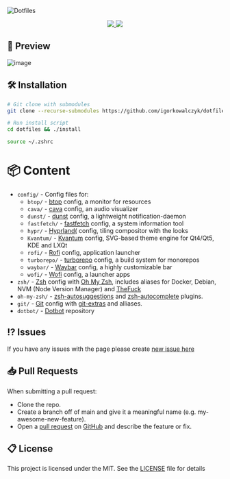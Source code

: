 ![Dotfiles](https://github.com/IgorKowalczyk/dotfiles/assets/49127376/9747b962-2c1b-4eb9-a0ea-3ddb5b1d3923)

<div align="center">
  <a aria-label="GitHub License" href="https://github.com/igorkowalczyk/dotfiles/blob/main/license.md">
    <img src="https://img.shields.io/github/license/igorkowalczyk/dotfiles?color=%2334D058&logo=github&style=flat-square&label=License">
  </a>
  <a aria-label="Version" href="https://github.com/igorkowalczyk/dotfiles/releases">
    <img src="https://img.shields.io/github/v/release/igorkowalczyk/dotfiles?color=%2334D058&logo=github&style=flat-square&label=Version">
  </a>
</div>

## 📸 Preview
![image](https://github.com/user-attachments/assets/603a55f0-1e26-4387-90e7-d117b562321c)


## 🛠️ Installation

```bash
# Git clone with submodules
git clone --recurse-submodules https://github.com/igorkowalczyk/dotfiles

# Run install script
cd dotfiles && ./install

source ~/.zshrc

```

# 📦 Content

- `config/` - Config files for:
  - `btop/` - [btop](https://github.com/aristocratos/btop) config, a monitor for resources
  - `cava/` - [cava](https://github.com/karlstav/cava) config, an audio visualizer
  - `dunst/` - [dunst](https://dunst-project.org/) config, a lightweight notification-daemon
  - `fastfetch/` - [fastfetch](https://github.com/fastfetch-cli/fastfetch) config, a system information tool
  - `hypr/` - [Hyprland(](https://hyprland.org/) config, tiling compositor with the looks
  - `Kvantum/` - [Kvantum](https://github.com/tsujan/Kvantum/tree/master) config, SVG-based theme engine for Qt4/Qt5, KDE and LXQt
  - `rofi/` - [Rofi](https://github.com/davatorium/rofi) config, application launcher
  - `turborepo/` - [turborepo](https://turbo.build/) config, a build system for monorepos
  - `waybar/` - [Waybar](https://github.com/Alexays/Waybar) config, a highly customizable bar
  - `wofi/` - [Wofi](https://hg.sr.ht/~scoopta/wofi) config, a launcher apps
- `zsh/` - [Zsh](https://www.zsh.org/) config with [Oh My Zsh](https://ohmyz.sh/), includes aliases for Docker, Debian, NVM (Node Version Manager) and [TheFuck](https://github.com/nvbn/thefuck)
- `oh-my-zsh/` - [zsh-autosuggestions](https://github.com/zsh-users/zsh-autosuggestions) and [zsh-autocomplete](https://github.com/marlonrichert/zsh-autocomplete) plugins.
- `git/` - [Git](https://git-scm.com/) config with [git-extras](https://github.com/ohmyzsh/ohmyzsh/blob/master/plugins/git-extras/git-extras.plugin.zsh) and alliases.
- `dotbot/` - [Dotbot](https://github.com/anishathalye/dotbot) repository

## ⁉️ Issues

If you have any issues with the page please create [new issue here](https://github.com/igorkowalczyk/dotfiles/issues)

## 📥 Pull Requests

When submitting a pull request:

- Clone the repo.
- Create a branch off of main and give it a meaningful name (e.g. my-awesome-new-feature).
- Open a [pull request](https://github.com/igorkowalczyk/dotfiles/pulls) on [GitHub](https://github.com) and describe the feature or fix.

## 📋 License

This project is licensed under the MIT. See the [LICENSE](https://github.com/igorkowalczyk/dotfiles/blob/main/license.md) file for details
